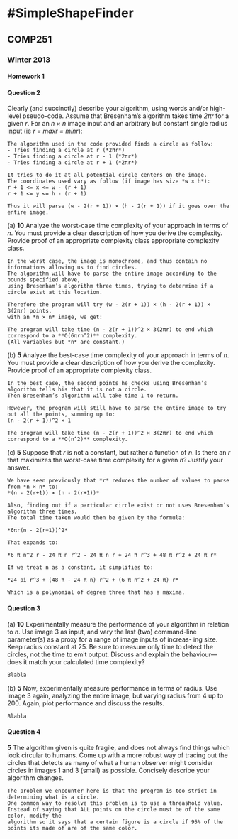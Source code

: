 #SimpleShapeFinder
=============

## COMP251

### Winter 2013

#### Homework 1


#### Question 2

Clearly (and succinctly) describe your algorithm, using words and/or high-level pseudo-code. Assume that Bresenham’s algorithm takes time *2πr* for a given *r*. For an *n × n* image input and an arbitrary but constant single radius input (ie *r = maxr = minr*):

	The algorithm used in the code provided finds a circle as follow:
	- Tries finding a circle at r (*2πr*)
	- Tries finding a circle at r - 1 (*2πr*)
	- Tries finding a circle at r + 1 (*2πr*)

	It tries to do it at all potential circle centers on the image.
	The coordinates used vary as follow (if image has size *w × h*):
	r + 1 <= x <= w - (r + 1)
	r + 1 <= y <= h - (r + 1)
	
	Thus it will parse (w - 2(r + 1)) × (h - 2(r + 1)) if it goes over the entire image.	


(a) **10** Analyze the worst-case time complexity of your approach in terms of *n*. You must provide a clear description of how you derive the complexity. Provide proof of an appropriate complexity class appropriate complexity class.

	In the worst case, the image is monochrome, and thus contain no informations allowing us to find circles.
	The algorithm will have to parse the entire image according to the bounds specified above,
	using Bresenham’s algorithm three times, trying to determine if a circle exist at this location.

	Therefore the program will try (w - 2(r + 1)) × (h - 2(r + 1)) × 3(2πr) points.
	with an *n × n* image, we get:
	
	The program will take time (n - 2(r + 1))^2 × 3(2πr) to end which correspond to a **O(6πrn^2)** complexity.
	(All variables but *n* are constant.)


(b) **5** Analyze the best-case time complexity of your approach in terms of *n*. You must provide a clear description of how you derive the complexity. Provide proof of an appropriate complexity class.

	In the best case, the second points he checks using Bresenham’s algorithm tells his that it is not a circle.
	Then Bresenham’s algorithm will take time 1 to return.
	
	However, the program will still have to parse the entire image to try out all the points, summing up to:
	(n - 2(r + 1))^2 × 1

	The program will take time (n - 2(r + 1))^2 × 3(2πr) to end which correspond to a **O(n^2)** complexity.


(c) **5** Suppose that *r* is not a constant, but rather a function of *n*. Is there an *r* that maximizes the worst-case time complexity for a given *n*? Justify your answer. 

	We have seen previously that *r* reduces the number of values to parse from *n × n* to:
	*(n - 2(r+1)) × (n - 2(r+1))*
	
	Also, finding out if a particular circle exist or not uses Bresenham’s algorithm three times.
	The total time taken would then be given by the formula:
	
	*6πr(n - 2(r+1))^2*
	
	That expands to:
	
	*6 π n^2 r - 24 π n r^2 - 24 π n r + 24 π r^3 + 48 π r^2 + 24 π r*

	If we treat n as a constant, it simplifies to:
	
	*24 pi r^3 + (48 π - 24 π n) r^2 + (6 π n^2 + 24 π) r*
	
	Which is a polynomial of degree three that has a maxima.


#### Question 3

(a) **10** Experimentally measure the performance of your algorithm in relation to *n*. Use image 3 as input, and vary the last (two) command-line parameter(s) as a proxy for a range of image inputs of increas- ing size. Keep radius constant at 25. Be sure to measure only time to detect the circles, not the time to emit output. Discuss and explain the behaviour—does it match your calculated time complexity?

	Blabla


(b) **5** Now, experimentally measure performance in terms of radius. Use image 3 again, analyzing the entire image, but varying radius from 4 up to 200. Again, plot performance and discuss the results. 

	Blabla


#### Question 4

**5** The algorithm given is quite fragile, and does not always find things which look circular to humans. 
Come up with a more robust way of tracing out the circles that detects as many of what a human observer might consider circles in images 1 and 3 (small) as possible. Concisely describe your algorithm changes. 

	The problem we encounter here is that the program is too strict in determining what is a circle.
	One common way to resolve this problem is to use a threashold value.
	Instead of saying that ALL points on the circle must be of the same color, modify the
	algorithm so it says that a certain figure is a circle if 95% of the points its made of are of the same color.

	
